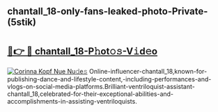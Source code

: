 ## chantall_18-only-fans​-leaked-photo​-Private-(5stik)


# <h2><a href="https://mediaupload.pro?title=chantall_18&ref=git">🔗👉 🔴 chantall_18-P𝚑ot𝚘𝚜-V𝚒d𝚎o</a></h2>

[![Corinna Kopf Nue Nu𝚍e𝚜](https://i.imgur.com/0qMVB7G.gif)](https://mediaupload.pro?title=chantall_18&ref=git)
Online-influencer-chantall_18,known-for-publishing-dance-and-lifestyle-content,-including-performances-and-vlogs-on-social-media-platforms.Brilliant-ventriloquist-assistant-chantall_18,celebrated-for-their-exceptional-abilities-and-accomplishments-in-assisting-ventriloquists.  
